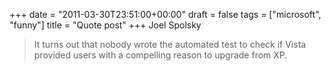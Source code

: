 +++
date = "2011-03-30T23:51:00+00:00"
draft = false
tags = ["microsoft", "funny"]
title = "Quote post"
+++
Joel Spolsky

> It turns out that nobody wrote the automated test to check if Vista provided users with a compelling reason to upgrade from XP.
